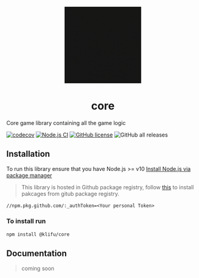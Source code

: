 <p align="center">
<img src="./klifu.gif" alt="logo" width="200" />
</p>


<h1 align="center">
core
</h1>

Core game library containing all the game logic

[![codecov](https://codecov.io/gh/klifu/core/branch/main/graph/badge.svg?token=FYklvhHRMn)](https://codecov.io/gh/klifu/core)
[![Node.js CI](https://github.com/Klifu/core/actions/workflows/node.js.yml/badge.svg)](https://github.com/Klifu/core/actions/workflows/node.js.yml)
[![GitHub license](https://img.shields.io/github/license/Klifu/core)](https://github.com/Klifu/core/blob/main/LICENSE)
![GitHub all releases](https://img.shields.io/github/downloads/klifu/core/total)



## Installation 
To run this library ensure that you have Node.js >= v10 [Install Node.js via package manager](https://nodejs.org/en/download/package-manager/)


> This library is hosted in Github package registry, follow [this](https://docs.github.com/en/packages/working-with-a-github-packages-registry/working-with-the-npm-registry#installing-a-package) to install pakcages from gitub package registry. 

```
//npm.pkg.github.com/:_authToken=<Your personal Token>
```

### To install run 

```bash
npm install @klifu/core
```

## Documentation 
> coming soon 